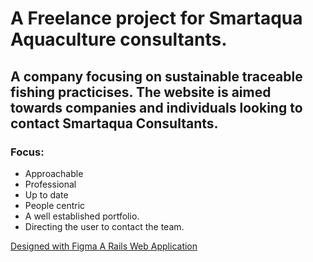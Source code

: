 <h1>A Freelance project for Smartaqua Aquaculture consultants.</h1>
<h2>A company focusing on sustainable traceable fishing practicises.
The website is aimed towards companies and individuals looking to contact Smartaqua Consultants.</h2>

<h3>Focus:</h3>
<ul> 
<li>Approachable</li>
<li>Professional</li>
<li>Up to date</li>
<li>People centric</li>
<li>A well established portfolio.</li>
<li>Directing the user to contact the team.</li>
</ul>

<a href="https://www.figma.com/file/BeCOVA9uNoD9LXvsoXHam8/Smart-Aqua?type=design&node-id=6-4&mode=design&t=S2WC12dbDRdw920R-0">Designed with Figma </a>
<r>
<a href="">A Rails Web Application</a>
